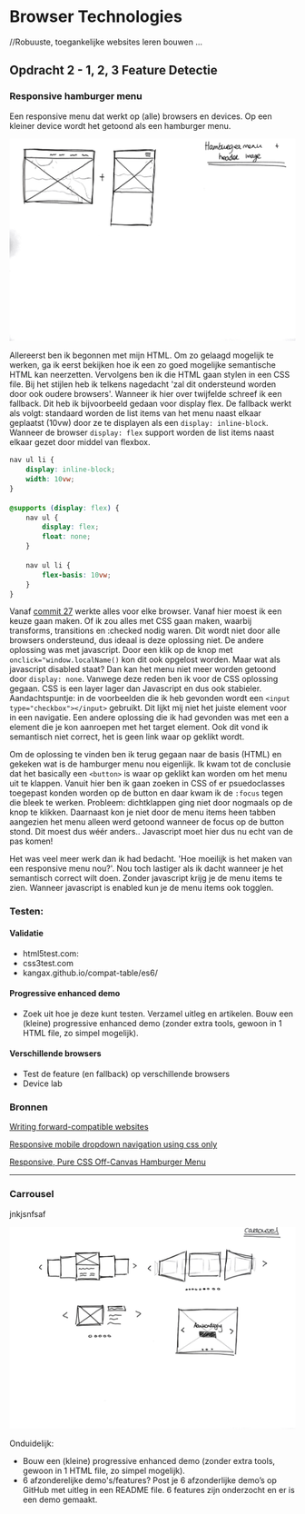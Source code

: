 # Browser Technologies
//Robuuste, toegankelijke websites leren bouwen …

## Opdracht 2 - 1, 2, 3 Feature Detectie

### Responsive hamburger menu
Een responsive menu dat werkt op (alle) browsers en devices. Op een kleiner device wordt het getoond als een hamburger menu.

![alt text](https://github.com/s44s/browser-technologies/blob/master/opdracht2/images/schets1.jpg "Schets")

Allereerst ben ik begonnen met mijn HTML. Om zo gelaagd mogelijk te werken, ga ik eerst bekijken hoe ik een zo goed mogelijke semantische HTML kan neerzetten. Vervolgens ben ik die HTML gaan stylen in een CSS file. Bij het stijlen heb ik telkens nagedacht 'zal dit ondersteund worden door ook oudere browsers'. Wanneer ik hier over twijfelde schreef ik een fallback. Dit heb ik bijvoorbeeld gedaan voor display flex. De fallback werkt als volgt: standaard worden de list items van het menu naast elkaar geplaatst (10vw) door ze te displayen als een `display: inline-block`. Wanneer de browser `display: flex` support worden de list items naast elkaar gezet door middel van flexbox.

```css
nav ul li {
	display: inline-block;
	width: 10vw;
}

@supports (display: flex) {
	nav ul {
		display: flex;
		float: none;
	}

	nav ul li {
		flex-basis: 10vw;
	}
}
```
Vanaf [commit 27](https://github.com/s44s/browser-technologies/commit/05b89881e26b15e2c818b4d396f37961de862f33) werkte alles voor elke browser. Vanaf hier moest ik een keuze gaan maken. Of ik zou alles met CSS gaan maken, waarbij transforms, transitions en :checked nodig waren. Dit wordt niet door alle browsers ondersteund, dus ideaal is deze oplossing niet. De andere oplossing was met javascript. Door een klik op de knop met `onclick="window.localName()` kon dit ook opgelost worden. Maar wat als javascript disabled staat? Dan kan het menu niet meer worden getoond door `display: none`. Vanwege deze reden ben ik voor de CSS oplossing gegaan. CSS is een layer lager dan Javascript en dus ook stabieler. Aandachtspuntje: in de voorbeelden die ik heb gevonden wordt een `<input type="checkbox"></input>` gebruikt. Dit lijkt mij niet het juiste element voor in een navigatie. Een andere oplossing die ik had gevonden was met een a element die je kon aanroepen met het target element. Ook dit vond ik semantisch niet correct, het is geen link waar op geklikt wordt.

Om de oplossing te vinden ben ik terug gegaan naar de basis (HTML) en gekeken wat is de hamburger menu nou eigenlijk. Ik kwam tot de conclusie dat het basically een `<button>` is waar op geklikt kan worden om het menu uit te klappen. Vanuit hier ben ik gaan zoeken in CSS of er psuedoclasses toegepast konden worden op de button en daar kwam ik de `:focus` tegen die bleek te werken. Probleem: dichtklappen ging niet door nogmaals op de knop te klikken. Daarnaast kon je niet door de menu items heen tabben aangezien het menu alleen werd getoond wanneer de focus op de button stond. Dit moest dus wéér anders.. Javascript moet hier dus nu echt van de pas komen!

Het was veel meer werk dan ik had bedacht. 'Hoe moeilijk is het maken van een responsive menu nou?'. Nou toch lastiger als ik dacht wanneer je het semantisch correct wilt doen. Zonder javascript krijg je de menu items te zien. Wanneer javascript is enabled kun je de menu items ook togglen.

### Testen:
#### Validatie
* html5test.com:
* css3test.com
* kangax.github.io/compat-table/es6/

#### Progressive enhanced demo
* Zoek uit hoe je deze kunt testen. Verzamel uitleg en artikelen. Bouw een (kleine) progressive enhanced demo (zonder extra tools, gewoon in 1 HTML file, zo simpel mogelijk).

#### Verschillende browsers
* Test de feature (en fallback) op verschillende browsers
* Device lab

### Bronnen
[Writing forward-compatible websites](https://developer.mozilla.org/en-US/docs/Web/Guide/Writing_forward-compatible_websites)

[Responsive mobile dropdown navigation using css only](https://medium.com/@heyoka/responsive-pure-css-off-canvas-hamburger-menu-aebc8d11d793)

[Responsive, Pure CSS Off-Canvas Hamburger Menu](https://medium.com/creative-technology-concepts-code/responsive-mobile-dropdown-navigation-using-css-only-7218e4498a99)

***

### Carrousel
jnkjsnfsaf

![alt text](https://github.com/s44s/browser-technologies/blob/master/opdracht2/images/schets2.jpg "Schets")

Onduidelijk:
* Bouw een (kleine) progressive enhanced demo (zonder extra tools, gewoon in 1 HTML file, zo simpel mogelijk).
* 6 afzonderelijke demo's/features?
Post je 6 afzonderlijke demo’s op GitHub met uitleg in een README file.
6 features zijn onderzocht en er is een demo gemaakt.
